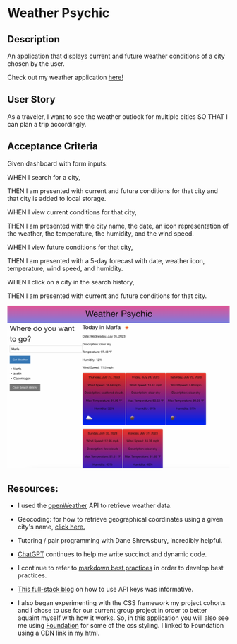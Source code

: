 # Weather Psychic


## Description
An application that displays current and future weather conditions of a city chosen by the user.

Check out my weather application [here!](https://k8sterchi.github.io/weather-psychic/)


## User Story
As a traveler, I want to see the weather outlook for multiple cities SO THAT I can plan a trip accordingly.


## Acceptance Criteria
Given dashboard with form inputs:

WHEN I search for a city, 

THEN I am presented with current and future conditions for that city and that city is added to local storage. 

WHEN I view current conditions for that city, 

THEN I am presented with the city name, the date, an icon representation of the weather, the temperature, the humidity, and the wind speed. 

WHEN I view future conditions for that city,

THEN I am presented with a 5-day forecast with date, weather icon, temperature, wind speed, and humidity.

WHEN I click on a city in the search history,

THEN I am presented with current and future conditions for that city. 

![Preview of application](./Assets/images/Screenshot%202023-07-26%20at%207.22.23%20PM.png)

## Resources:

- I used the [openWeather](https://openweathermap.org/) API to retrieve weather data.


- Geocoding: for how to retrieve geographical coordinates using a given city's name, [click here.](https://openweathermap.org/api/geocoding-api)

- Tutoring / pair programming with Dane Shrewsbury, incredibly helpful. 

- [ChatGPT](https://openai.com/chatgpt) continues to help me write succinct and dynamic code. 

- I continue to refer to [markdown best practices](https://www.markdownguide.org/basic-syntax) in order to develop best practices.

- [This full-stack blog](https://coding-boot-camp.github.io/full-stack/apis/how-to-use-api-keys) on how to use API keys was informative.

- I also began experimenting with the CSS framework my project cohorts and I chose to use for our current group project in order to better aquaint myself with how it works. So, in this application you will also see me using [Foundation](https://get.foundation/) for some of the css styling. I linked to Foundation using a CDN link in my html. 
